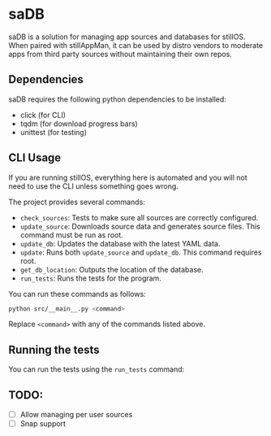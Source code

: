 # saDB

saDB is a solution for managing app sources and databases for stillOS. When paired with stillAppMan, it can be used by distro vendors to moderate apps from third party sources without maintaining their own repos.

## Dependencies
saDB requires the following python dependencies to be installed:
- click (for CLI)
- tqdm (for download progress bars)
- unittest (for testing)

## CLI Usage
If you are running stillOS, everything here is automated and you will not need to use the CLI unless something goes wrong.

The project provides several commands:

- `check_sources`: Tests to make sure all sources are correctly configured.
- `update_source`: Downloads source data and generates source files. This command must be run as root.
- `update_db`: Updates the database with the latest YAML data.
- `update`: Runs both `update_source` and `update_db`. This command requires root.
- `get_db_location`: Outputs the location of the database.
- `run_tests`: Runs the tests for the program.

You can run these commands as follows:

```bash
python src/__main__.py <command>
```

Replace `<command>` with any of the commands listed above.

## Running the tests

You can run the tests using the `run_tests` command:

## TODO:
- [ ] Allow managing per user sources
- [ ] Snap support